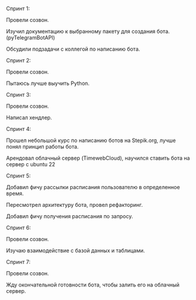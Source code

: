 Спринт 1:

Провели созвон.

Изучил документацию к выбранному пакету для создания бота. (pyTelegramBotAPI)

Обсудили подзадачи с коллегой по написанию бота.  

Спринт 2:

Провели созвон.

Пытаюсь лучше выучить Python.

Спринт 3:

Провели созвон.

Написал хендлер.

Спринт 4:

Прошел небольшой курс по написанию ботов на Stepik.org, лучше понял принцип работы бота.

Арендовал облачный сервер (TimewebCloud), научился ставить бота на сервер c ubuntu 22

Спринт 5:

Добавил фичу рассылки расписания пользователю в определенное время.

Пересмотрел архитектуру бота, провел рефакторинг.

Добавил фичу получения расписания по запросу. 

Спринт 6:

Провели созвон.

Изучаю взаимодействие с базой данных и таблицами.

Спринт 7:

Провели созвон.

Жду окончательной готовности бота, чтобы залить его на облачный сервер.
